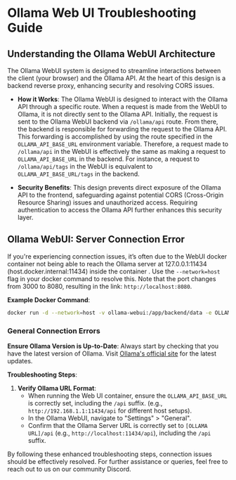 # Ollama Web UI Troubleshooting Guide

## Understanding the Ollama WebUI Architecture

The Ollama WebUI system is designed to streamline interactions between the client (your browser) and the Ollama API. At the heart of this design is a backend reverse proxy, enhancing security and resolving CORS issues.

- **How it Works**: The Ollama WebUI is designed to interact with the Ollama API through a specific route. When a request is made from the WebUI to Ollama, it is not directly sent to the Ollama API. Initially, the request is sent to the Ollama WebUI backend via `/ollama/api` route. From there, the backend is responsible for forwarding the request to the Ollama API. This forwarding is accomplished by using the route specified in the `OLLAMA_API_BASE_URL` environment variable. Therefore, a request made to `/ollama/api` in the WebUI is effectively the same as making a request to `OLLAMA_API_BASE_URL` in the backend. For instance, a request to `/ollama/api/tags` in the WebUI is equivalent to `OLLAMA_API_BASE_URL/tags` in the backend.

- **Security Benefits**: This design prevents direct exposure of the Ollama API to the frontend, safeguarding against potential CORS (Cross-Origin Resource Sharing) issues and unauthorized access. Requiring authentication to access the Ollama API further enhances this security layer.

## Ollama WebUI: Server Connection Error

If you're experiencing connection issues, it’s often due to the WebUI docker container not being able to reach the Ollama server at 127.0.0.1:11434 (host.docker.internal:11434) inside the container . Use the `--network=host` flag in your docker command to resolve this. Note that the port changes from 3000 to 8080, resulting in the link: `http://localhost:8080`.

**Example Docker Command**:

```bash
docker run -d --network=host -v ollama-webui:/app/backend/data -e OLLAMA_API_BASE_URL=http://127.0.0.1:11434/api --name ollama-webui --restart always ghcr.io/ollama-webui/ollama-webui:main
```

### General Connection Errors

**Ensure Ollama Version is Up-to-Date**: Always start by checking that you have the latest version of Ollama. Visit [Ollama's official site](https://ollama.com/) for the latest updates.

**Troubleshooting Steps**:

1. **Verify Ollama URL Format**:
   - When running the Web UI container, ensure the `OLLAMA_API_BASE_URL` is correctly set, including the `/api` suffix. (e.g., `http://192.168.1.1:11434/api` for different host setups).
   - In the Ollama WebUI, navigate to "Settings" > "General".
   - Confirm that the Ollama Server URL is correctly set to `[OLLAMA URL]/api` (e.g., `http://localhost:11434/api`), including the `/api` suffix.

By following these enhanced troubleshooting steps, connection issues should be effectively resolved. For further assistance or queries, feel free to reach out to us on our community Discord.
